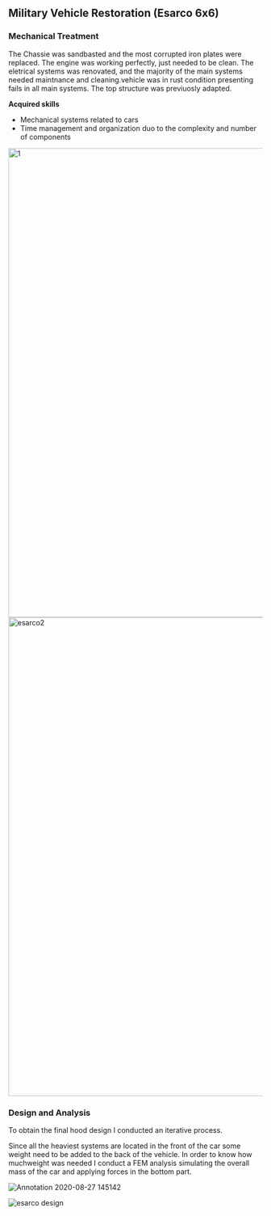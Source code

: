 ## Military Vehicle Restoration (Esarco 6x6)

### Mechanical Treatment
The Chassie was sandbasted and the most corrupted iron plates were replaced.
The engine was working perfectly, just needed to be clean. The eletrical systems was renovated, and the majority of the main systems needed maintnance and cleaning.vehicle was in rust condition presenting fails in all main systems. The top structure was previuosly adapted. 

**Acquired skills** 
- Mechanical systems related to cars
- Time management and organization duo to the complexity and number of components

<img width="929" alt="1" src="https://user-images.githubusercontent.com/70322978/91446853-e2a99580-e86f-11ea-985a-9dd114e3a6cc.png">
<img width="948" alt="esarco2" src="https://user-images.githubusercontent.com/70322978/91447950-2c46b000-e871-11ea-81b9-90843e7987fc.png">

### Design and Analysis

To obtain the final hood design I conducted an iterative process.

Since all the heaviest systems are located in the front of the car some weight need to be added to the back of the vehicle. In order to know how muchweight was needed I conduct a FEM analysis simulating the overall mass of the car and applying forces in the bottom part.

![Annotation 2020-08-27 145142](https://user-images.githubusercontent.com/70322978/91451057-eb509a80-e874-11ea-9f6a-c253d556bbcc.jpg)

![esarco design](https://user-images.githubusercontent.com/70322978/91448906-64022780-e872-11ea-93f5-a9b715f17a0e.jpg)

